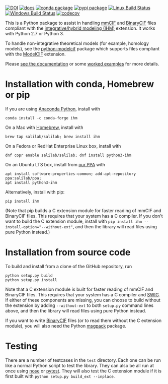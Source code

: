[![DOI](https://zenodo.org/badge/DOI/10.5281/zenodo.2603378.svg)](https://doi.org/10.5281/zenodo.2603378)
[![docs](https://readthedocs.org/projects/python-ihm/badge/)](https://python-ihm.readthedocs.org/)
[![conda package](https://img.shields.io/conda/vn/conda-forge/ihm.svg)](https://anaconda.org/conda-forge/ihm)
[![pypi package](https://badge.fury.io/py/ihm.svg)](https://badge.fury.io/py/ihm)
[![Linux Build Status](https://github.com/ihmwg/python-ihm/workflows/build/badge.svg)](https://github.com/ihmwg/python-ihm/actions?query=workflow%3Abuild)
[![Windows Build Status](https://ci.appveyor.com/api/projects/status/5o28oe477ii8ur4h?svg=true)](https://ci.appveyor.com/project/benmwebb/python-ihm)
[![codecov](https://codecov.io/gh/ihmwg/python-ihm/branch/main/graph/badge.svg)](https://codecov.io/gh/ihmwg/python-ihm)

This is a Python package to assist in handling [mmCIF](https://mmcif.wwpdb.org/)
and [BinaryCIF](https://github.com/molstar/BinaryCIF) files compliant with the
[integrative/hybrid modeling (IHM)](https://mmcif.wwpdb.org/dictionaries/mmcif_ihm_ext.dic/Index/)
extension. It works with Python 2.7 or Python 3.

To handle non-integrative theoretical models (for example, homology models),
see the [python-modelcif](https://github.com/ihmwg/python-modelcif) package
which supports files compliant with the
[ModelCIF](https://mmcif.wwpdb.org/dictionaries/mmcif_ma.dic/Index/)
extension.

Please [see the documentation](https://python-ihm.readthedocs.org/)
or some
[worked examples](https://github.com/ihmwg/python-ihm/tree/main/examples)
for more details.

# Installation with conda, Homebrew or pip

If you are using [Anaconda Python](https://www.anaconda.com/), install with

```
conda install -c conda-forge ihm
```

On a Mac with [Homebrew](https://brew.sh/), install with

```
brew tap salilab/salilab; brew install ihm
```

On a Fedora or RedHat Enterprise Linux box, install with

```
dnf copr enable salilab/salilab; dnf install python3-ihm
```

On an Ubuntu LTS box, install from
[our PPA](https://launchpad.net/~salilab/+archive/ubuntu/ppa) with

```
apt install software-properties-common; add-apt-repository ppa:salilab/ppa;
apt install python3-ihm
```

Alternatively, install with pip:

```
pip install ihm
```

(Note that pip builds a C extension module for faster reading of mmCIF and
BinaryCIF files. This requires that your system has a C compiler. If you
don't want to build the C extension module, install with
`pip install ihm --install-option="--without-ext"`, and then the library
will read files using pure Python instead.)

# Installation from source code

To build and install from a clone of the GitHub repository, run

```
python setup.py build
python setup.py install
```

Note that a C extension module is built for faster reading of mmCIF and
BinaryCIF files. This requires that your system has a C compiler
and [SWIG](http://www.swig.org/). If either of these components are missing, you
can choose to build without the extension by adding `--without-ext` to both
`setup.py` command lines above, and then the library will read files using
pure Python instead.

If you want to write [BinaryCIF](https://github.com/molstar/BinaryCIF)
files (or to read them without the C extension module), you will also need the
Python [msgpack](https://github.com/msgpack/msgpack-python) package.

# Testing

There are a number of testcases in the `test` directory. Each one can be run
like a normal Python script to test the library. They can also be all run at
once using [nose](https://nose.readthedocs.io/en/latest/)
or [pytest](https://docs.pytest.org/en/latest/). They will also test
the C extension module if it is first built with
`python setup.py build_ext --inplace`.
